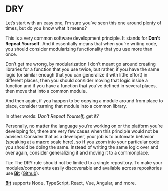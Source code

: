 # DRY

Let’s start with an easy one, I’m sure you’ve seen this one around plenty of times, but do you know what it means?

This is a very common software development principle. It stands for **Don’t Repeat Yourself**. And it essentially means that when you’re writing code, you should consider modularizing functionality that you use more than once.

Don’t get me wrong, by modularization I don’t meant go around creating libraries for a function that you use twice, but rather, if you have the same logic (or similar enough that you can generalize it with little effort) in different places, then you should consider moving that logic inside a function and if you have a function that you’ve defined in several places, then move that into a common module.

And then again, if you happen to be copying a module around from place to place, consider turning that module into a common library.

In other words: _Don’t Repeat Yourself,_ get it?

Personally, no matter the language you’re working on or the platform you’re developing for, there are very few cases when this principle would not be advised. Consider that as a developer, your job is to automate behavior (speaking at a macro scale here), so if you zoom into your particular code you should be doing the same. Instead of writing the same logic over and over again, consider generalizing it and moving it to a commonplace.

Tip: The DRY rule should not be limited to a single repository. To make your modules/components easily discoverable and available across repositories use [**Bit**](https://bit.dev) ([Github](https://github.com/teambit/bit)).

[**Bit**](https://bit.dev/) supports Node, TypeScript, React, Vue, Angular, and more.
